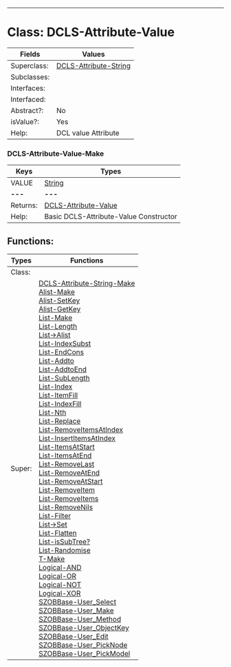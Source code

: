 ---------

# Class:	DCLS-Attribute-Value

| Fields | Values |
| --------- | --------- |
| Superclass: | [DCLS-Attribute-String](DCLS-Attribute-String.html) |
| Subclasses: |  |
| Interfaces: |  |
| Interfaced: |  |
| Abstract?: | No |
| isValue?: | Yes |
| Help: | DCL value Attribute |

### DCLS-Attribute-Value-Make

| Keys | Types |
| --------- | --------- |
| VALUE | [String](String.html) |
| **---** | **---** |
| Returns: | [DCLS-Attribute-Value](DCLS-Attribute-Value.html) |
| Help: | Basic DCLS-Attribute-Value Constructor |


## Functions:

| Types | Functions |
| --------- | --------- |
| Class: |  |
| Super: | [DCLS-Attribute-String-Make](DCLS-Attribute-String.html) <br> [Alist-Make](Alist.html) <br> [Alist-SetKey](Alist.html) <br> [Alist-GetKey](Alist.html) <br> [List-Make](List.html) <br> [List-Length](List.html) <br> [List->Alist](List.html) <br> [List-IndexSubst](List.html) <br> [List-EndCons](List.html) <br> [List-Addto](List.html) <br> [List-AddtoEnd](List.html) <br> [List-SubLength](List.html) <br> [List-Index](List.html) <br> [List-ItemFill](List.html) <br> [List-IndexFill](List.html) <br> [List-Nth](List.html) <br> [List-Replace](List.html) <br> [List-RemoveItemsAtIndex](List.html) <br> [List-InsertItemsAtIndex](List.html) <br> [List-ItemsAtStart](List.html) <br> [List-ItemsAtEnd](List.html) <br> [List-RemoveLast](List.html) <br> [List-RemoveAtEnd](List.html) <br> [List-RemoveAtStart](List.html) <br> [List-RemoveItem](List.html) <br> [List-RemoveItems](List.html) <br> [List-RemoveNils](List.html) <br> [List-Filter](List.html) <br> [List->Set](List.html) <br> [List-Flatten](List.html) <br> [List-isSubTree?](List.html) <br> [List-Randomise](List.html) <br> [T-Make](T.html) <br> [Logical-AND](Logical.html) <br> [Logical-OR](Logical.html) <br> [Logical-NOT](Logical.html) <br> [Logical-XOR](Logical.html) <br> [SZOBBase-User_Select](SZOBBase.html) <br> [SZOBBase-User_Make](SZOBBase.html) <br> [SZOBBase-User_Method](SZOBBase.html) <br> [SZOBBase-User_ObjectKey](SZOBBase.html) <br> [SZOBBase-User_Edit](SZOBBase.html) <br> [SZOBBase-User_PickNode](SZOBBase.html) <br> [SZOBBase-User_PickModel](SZOBBase.html) |


